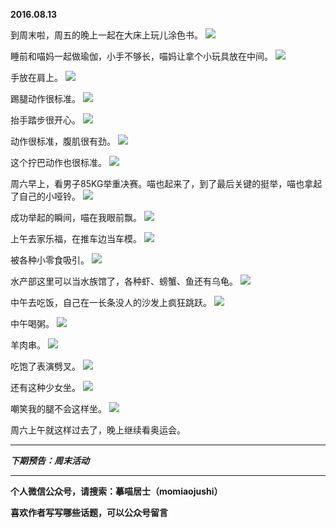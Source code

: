 **2016.08.13**

到周末啦，周五的晚上一起在大床上玩儿涂色书。
![](http://upload-images.jianshu.io/upload_images/51001-27dcc54fe2108eb7.jpg?imageMogr2/auto-orient/strip%7CimageView2/2/w/1240)

睡前和喵妈一起做瑜伽，小手不够长，喵妈让拿个小玩具放在中间。
![](http://upload-images.jianshu.io/upload_images/51001-bbe1bfd33358f4f6.jpg?imageMogr2/auto-orient/strip%7CimageView2/2/w/1240)

手放在肩上。
![](http://upload-images.jianshu.io/upload_images/51001-c213791ed7a214f0.jpg?imageMogr2/auto-orient/strip%7CimageView2/2/w/1240)

踢腿动作很标准。
![](http://upload-images.jianshu.io/upload_images/51001-11ff186e3b9c3eae.jpg?imageMogr2/auto-orient/strip%7CimageView2/2/w/1240)

抬手踏步很开心。
![](http://upload-images.jianshu.io/upload_images/51001-fc7ff93f8b4b81f7.jpg?imageMogr2/auto-orient/strip%7CimageView2/2/w/1240)

动作很标准，腹肌很有劲。
![](http://upload-images.jianshu.io/upload_images/51001-d1e5fba0b1553f64.jpg?imageMogr2/auto-orient/strip%7CimageView2/2/w/1240)

这个拧巴动作也很标准。
![](http://upload-images.jianshu.io/upload_images/51001-6c7f367fbaa119cb.jpg?imageMogr2/auto-orient/strip%7CimageView2/2/w/1240)

周六早上，看男子85KG举重决赛。喵也起来了，到了最后关键的挺举，喵也拿起了自己的小哑铃。
![](http://upload-images.jianshu.io/upload_images/51001-30f805cb355ac0d7.jpg?imageMogr2/auto-orient/strip%7CimageView2/2/w/1240)

成功举起的瞬间，喵在我眼前飘。
![](http://upload-images.jianshu.io/upload_images/51001-767f037e250c5cab.jpg?imageMogr2/auto-orient/strip%7CimageView2/2/w/1240)

上午去家乐福，在推车边当车模。
![](http://upload-images.jianshu.io/upload_images/51001-ee41ff8345964160.jpg?imageMogr2/auto-orient/strip%7CimageView2/2/w/1240)

被各种小零食吸引。
![](http://upload-images.jianshu.io/upload_images/51001-234e2608c30e1d8f.jpg?imageMogr2/auto-orient/strip%7CimageView2/2/w/1240)

水产部这里可以当水族馆了，各种虾、螃蟹、鱼还有乌龟。
![](http://upload-images.jianshu.io/upload_images/51001-e79fe38893958b19.jpg?imageMogr2/auto-orient/strip%7CimageView2/2/w/1240)

中午去吃饭，自己在一长条没人的沙发上疯狂跳跃。
![](http://upload-images.jianshu.io/upload_images/51001-2971f7171ad6da02.jpg?imageMogr2/auto-orient/strip%7CimageView2/2/w/1240)

中午喝粥。
![](http://upload-images.jianshu.io/upload_images/51001-c435bea35379f65e.jpg?imageMogr2/auto-orient/strip%7CimageView2/2/w/1240)

羊肉串。
![](http://upload-images.jianshu.io/upload_images/51001-8af7ec8096be2a8f.jpg?imageMogr2/auto-orient/strip%7CimageView2/2/w/1240)

吃饱了表演劈叉。
![](http://upload-images.jianshu.io/upload_images/51001-dbad33ab762bd592.jpg?imageMogr2/auto-orient/strip%7CimageView2/2/w/1240)

还有这种少女坐。
![](http://upload-images.jianshu.io/upload_images/51001-6acfce3dc3f82910.jpg?imageMogr2/auto-orient/strip%7CimageView2/2/w/1240)

嘲笑我的腿不会这样坐。
![](http://upload-images.jianshu.io/upload_images/51001-088780376fdd7fb2.jpg?imageMogr2/auto-orient/strip%7CimageView2/2/w/1240)

周六上午就这样过去了，晚上继续看奥运会。


***

***下期预告：周末活动***

***

**个人微信公众号，请搜索：摹喵居士（momiaojushi）**

**喜欢作者写写哪些话题，可以公众号留言**